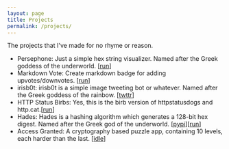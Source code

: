 ```yaml
---
layout: page
title: Projects
permalink: /projects/
---
```


The projects that I've made for no rhyme or reason.

* Persephone: Just a simple hex string visualizer. Named after the Greek goddess of the underworld. [[run](https://persephone-vmh.herokuapp.com/)]
* Markdown Vote: Create markdown badge for adding upvotes/downvotes. [[run](https://mdvo.herokuapp.com)]
* irisb0t: irisb0t is a simple image tweeting bot or whatever. Named after the Greek goddess of the rainbow. [[twttr](https://twitter.com/irisb0t)]
* HTTP Status Birbs:  Yes, this is the birb version of httpstatusdogs and http.cat.[[run](https://http-birbs.herokuapp.com/)]
* Hades: Hades is a hashing algorithm which generates a 128-bit hex digest. Named after the Greek god of the underworld. [[pypi](https://pypi.org/project/hades-hash/)][[run](https://persephone-vmh.herokuapp.com/)]
* Access Granted: A cryptography based puzzle app, containing 10 levels, each harder than the last. [[idle](#)]
